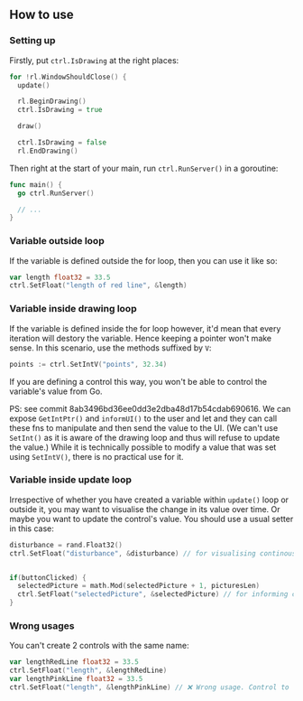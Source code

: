 ## How to use

### Setting up

Firstly, put `ctrl.IsDrawing` at the right places:

```go
for !rl.WindowShouldClose() {
  update()

  rl.BeginDrawing()
  ctrl.IsDrawing = true

  draw()

  ctrl.IsDrawing = false
  rl.EndDrawing()
```

Then right at the start of your main, run `ctrl.RunServer()` in a goroutine:

```go
func main() {
  go ctrl.RunServer()

  // ...
}
```

### Variable outside loop

If the variable is defined outside the for loop, then you can use it like so:

```go
var length float32 = 33.5
ctrl.SetFloat("length of red line", &length)
```

### Variable inside drawing loop

If the variable is defined inside the for loop however, it'd mean that every iteration will destory the variable. Hence keeping a pointer won't make sense. In this scenario, use the methods suffixed by `V`:

```go
points := ctrl.SetIntV("points", 32.34)
```

If you are defining a control this way, you won't be able to control the variable's value from Go.

PS: see commit 8ab3496bd36ee0dd3e2dba48d17b54cdab690616. We can expose `GetIntPtr()` and `informUI()` to the user and let and they can call these fns to manipulate and then send the value to the UI. (We can't use `SetInt()` as it is aware of the drawing loop and thus will refuse to update the value.) While it is technically possible to modify a value that was set using `SetIntV()`, there is no practical use for it.

### Variable inside update loop

Irrespective of whether you have created a variable within `update()` loop or outside it, you may want to visualise the change in its value over time. Or maybe you want to update the control's value. You should use a usual setter in this case:

```go
disturbance = rand.Float32()
ctrl.SetFloat("disturbance", &disturbance) // for visualising continously changing value


if(buttonClicked) {
  selectedPicture = math.Mod(selectedPicture + 1, picturesLen)
  ctrl.SetFloat("selectedPicture", &selectedPicture) // for informing ctrlui about a change in `selectedPicture`
}
```

### Wrong usages

You can't create 2 controls with the same name:

```go
var lengthRedLine float32 = 33.5
ctrl.SetFloat("length", &lengthRedLine)
var lengthPinkLine float32 = 33.5
ctrl.SetFloat("length", &lengthPinkLine) // ❌ Wrong usage. Control to lengthRedLine would be lost as lengthPinkLine will override it
```
